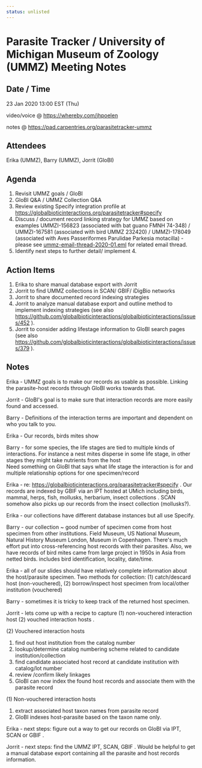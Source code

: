 ```yaml
---
status: unlisted
---
```

# Parasite Tracker / University of Michigan Museum of Zoology (UMMZ) Meeting Notes

## Date / Time 
23 Jan 2020 13:00 EST (Thu)  

video/voice @ https://whereby.com/jhpoelen

notes @ https://pad.carpentries.org/parasitetracker-ummz

## Attendees 
Erika (UMMZ), Barry (UMMZ), Jorrit (GloBI)

## Agenda  
1. Revisit UMMZ goals / GloBI
2. GloBI Q&A / UMMZ Collection Q&A
3. Review existing Specify integration profile at https://globalbioticinteractions.org/parasitetracker#specify
4. Discuss / document record linking strategy for UMMZ based on examples UMMZI-156823 (associated with bat guano FMNH 74-348) / UMMZI-167581 (associated with bird UMMZ 232420) / UMMZI-178049 (associated with Aves Passeriformes Parulidae Parkesia motacilla) - please see [ummz-email-thread-2020-01.eml](ummz-email-thread-2020-01.eml) for related email thread.
5. Identify next steps to further detail/ implement 4.

## Action Items
1. Erika to share manual database export with Jorrit
2. Jorrit to find UMMZ collections in SCAN/ GBIF/ iDigBio networks
3. Jorrit to share documented record indexing strategies
4. Jorrit to analyze manual database export and outline method to implement indexing strategies (see also https://github.com/globalbioticinteractions/globalbioticinteractions/issues/452 ). 
5. Jorrit to consider adding lifestage information to GloBI search pages (see also https://github.com/globalbioticinteractions/globalbioticinteractions/issues/379 ).

## Notes

Erika - UMMZ goals is to make our records as usable as possible. Linking the parasite-host records through GloBI works towards that. 

Jorrit - GloBI's goal is to make sure that interaction records are more easily found and accessed. 

Barry - Definitions of the interaction terms are important and dependent on who you talk to you.

Erika - Our records, birds mites show 

Barry - for some species, the life stages are tied to multiple kinds of interactions. For instance a nest mites disperse in some life stage, in other stages they might take nutrients from the host  
Need something on GloBI that says what life stage the interaction is for and multiple relationship options for one specimen/record

Erika - re:  https://globalbioticinteractions.org/parasitetracker#specify . Our records are indexed by GBIF via an IPT hosted at UMich including birds, mammal, herps, fish, mollusks, herbarium, insect collections . SCAN somehow also picks up our records from the insect collection (mollusks?).

Erika - our collections have different database instances but all use Specify. 

Barry - our collection ~ good number of specimen come from host specimen from other institutions. Field Museum, US National Museum, Natural History Museum London, Museum in Copenhagen. There's much effort put into cross-referencing host records with their parasites. Also, we have records of bird mites came from large project in 1950s in Asia from netted birds. includes bird identification, locality, date/time. 

Erika - all of our slides should have relatively complete information about the host/parasite specimen. Two methods for collection: (1) catch/descard host (non-vouchered), (2) borrow/inspect host specimen from local/other institution (vouchered)

Barry - sometimes it is tricky to keep track of the returned host specimen. 

Jorrit - lets come up with a recipe to capture (1) non-vouchered interaction host (2) vouched interaction hosts .

(2) Vouchered interaction hosts 

1. find out host institution from the catalog number
2. lookup/determine catalog numbering scheme related to candidate institution/collection
3. find candidate associated host record at candidate institution with catalog/lot number 
4. review /confirm likely linkages
5. GloBI can now index the found host records and associate them with the parasite record

(1) Non-vouchered interaction hosts

1. extract associated host taxon names from parasite record
2. GloBI indexes host-parasite based on the taxon name only.

 Erika - next steps: figure out a way to get our records on GloBI via IPT, SCAN or GBIF . 
 
 Jorrit - next steps: find the UMMZ IPT, SCAN, GBIF . Would be helpful to get a manual database export containing all the parasite and host records information. 






